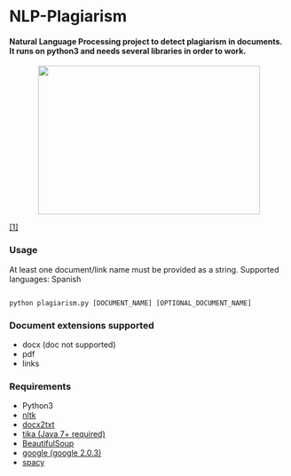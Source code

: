 # NLP-Plagiarism

#### Natural Language Processing project to detect plagiarism in documents. It runs on python3 and needs several libraries in order to work.

<p align="center">
<img src="https://live.staticflickr.com/7423/11375917205_d3a610a9b3_c.jpg" width="400" height="268">
</p> 

[[1]](https://link.springer.com/chapter/10.1007/978-3-319-10671-7_4)


### Usage

At least one document/link name must be provided as a string. 
Supported languages: Spanish

<pre><code>
python plagiarism.py [DOCUMENT_NAME] [OPTIONAL_DOCUMENT_NAME]
</code></pre>


### Document extensions supported

* docx (doc not supported)
* pdf
* links


### Requirements

* Python3
* [nltk](https://www.nltk.org/)
* [docx2txt](https://pypi.org/project/docx2txt/)
* [tika (Java 7+ required)](https://github.com/chrismattmann/tika-python)
* [BeautifulSoup](https://www.crummy.com/software/BeautifulSoup/bs4/doc/)
* [google (google 2.0.3)](https://pypi.org/project/google/)
* [spacy](https://spacy.io/)


